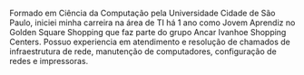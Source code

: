 Formado em Ciência da Computação pela Universidade Cidade de São Paulo, iniciei minha carreira na área de TI há 1 ano como Jovem Aprendiz no Golden Square Shopping que faz parte do grupo Ancar Ivanhoe Shopping Centers.
Possuo experiencia em atendimento e resolução de chamados de infraestrutura de rede, manutenção de computadores, configuração de redes e impressoras. 
